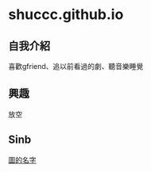 # shuccc.github.io

## 自我介紹
喜歡gfriend、追以前看過的劇、聽音樂睡覺
## 興趣
放空
## Sinb
[圖的名字](https://www.woke.id/wp-content/uploads/2020/10/SinB-732x488.jpg)
